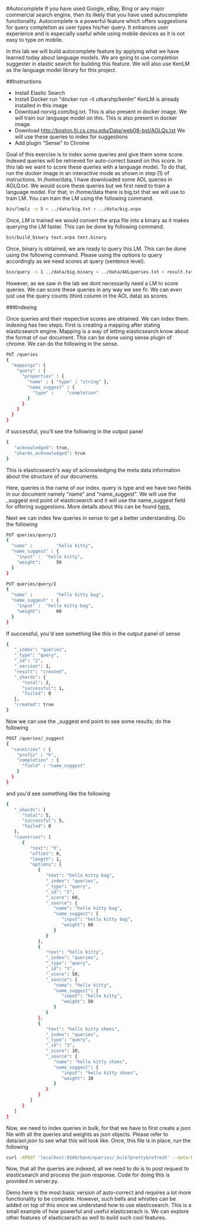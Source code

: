 #Autocomplete
If you have used Google, eBay, Bing or any major commercial search engine, then its likely that you have used autocomplete functionality. Autocomplete is a powerful feature which offers suggestions for query completion as user types his/her query. It enhances user experience and is especially useful while using mobile devices as it is not easy to type on mobile.

In this lab we will build autocomplete feature by applying what we have learned today about language models. We are going to use completion suggester
in elastic search for building this feature. We will also use KenLM as the language model library for this project. 

##Instructions
* Install Elastic Search
* Install Docker
  run "docker run -it utkarshp/kenlm"
  KenLM is already installed in this image
* Download norvig.com/big.txt. This is also present in docker image.
  We will train our language model on this. This is also present in docker image.
* Download http://boston.lti.cs.cmu.edu/Data/web08-bst/AOLQs.txt
  We will use these queries to index for suggestions
* Add plugin "Sense" to Chrome

Goal of this exercise is to index some queries and give them some score. Indexed queries will be retrieved for auto-correct based on this score. In this lab we want to score these queries with a language model. To do that, run the docker image in an interactive mode as shown in step (1) of instructions. In /home/data, I have downloaded some AOL queries in AOLQ.txt. We would score these queries but we first need to train a language model. For that, in /home/data there is big.txt that we will use to train LM. You can train the LM using the following command.

```sh
bin/lmplz -o 5 < ../data/big.txt > ../data/big.arpa
```

Once, LM is trained we would convert the arpa file into a binary as it makes querying the LM faster. This can be done by following command.

```sh
bin/build_binary text.arpa text.binary
```

Once, binary is obtained, we are ready to query this LM. This can be done using the following command. Please using the options to query accordingly as we need scores at query (sentence level).

```sh
bin/query -s 1 ../data/big.binary < ../data/AOLqueries.txt > result.txt
```

However, as we saw in the lab we dont necessarily need a LM to score queries. We can score these queries in any way we see fir. We can even just use the query counts (third column in the AOL data) as scores.

###Indexing

Once queries and their respective scores are obtained. We can index them. Indexing has two steps. First is creating a mapping after stating elasticsearch engine. Mapping is a way of letting elasticsearch know about the format of our document. This can be done using sense plugin of chrome. We can do the following in the sense.

```sh
PUT /queries
{
  "mappings": {
    "query" : {
      "properties" : {
        "name" : { "type" : "string" },
        "name_suggest" : {
          "type" :     "completion"
        }
      } 
    }
  }
}
```

if successful, you'll see the following in the output panel

```sh
{
   "acknowledged": true,
   "shards_acknowledged": true
}
```

This is elasticsearch's way of acknowledging the meta data information about the structure of our documents. 

Here, queries is the name of our index. query is type and we have two fields in our document namely "name" and "name_suggest". We will use the _suggest end point of elasticsearch and it will use the name_suggest field for offering suggestions. More details about this can be found [here.](https://www.elastic.co/blog/you-complete-me)

Next we can index few queries in sense to get a better understanding. Do the following  

```sh
PUT queries/query/1
{
  "name" :         "hello kitty",
  "name_suggest" : { 
    "input" :  "hello kitty",
    "weight":      50
  }
}
```
```sh
PUT queries/query/2
{
  "name" :         "hello kitty bag",
  "name_suggest" : { 
    "input" :  "hello kitty bag",
    "weight":      60
  }
}
```

If successful, you'd see something like this in the output panel of sense

```sh
{
   "_index": "queries",
   "_type": "query",
   "_id": "2",
   "_version": 1,
   "result": "created",
   "_shards": {
      "total": 2,
      "successful": 1,
      "failed": 0
   },
   "created": true
}
```

Now we can use the _suggest end point to see some results; do the following
```sh
POST /queries/_suggest
{
  "countries" : {
    "prefix" : "h",
    "completion" : {
      "field" : "name_suggest"
    }
  }
}
```

and you'd see something like the following

```sh
{
   "_shards": {
      "total": 5,
      "successful": 5,
      "failed": 0
   },
   "countries": [
      {
         "text": "h",
         "offset": 0,
         "length": 1,
         "options": [
            {
               "text": "hello kitty bag",
               "_index": "queries",
               "_type": "query",
               "_id": "2",
               "_score": 60,
               "_source": {
                  "name": "hello kitty bag",
                  "name_suggest": {
                     "input": "hello kitty bag",
                     "weight": 60
                  }
               }
            },
            {
               "text": "hello kitty",
               "_index": "queries",
               "_type": "query",
               "_id": "1",
               "_score": 50,
               "_source": {
                  "name": "hello kitty",
                  "name_suggest": {
                     "input": "hello kitty",
                     "weight": 50
                  }
               }
            },
            {
               "text": "hello kitty shoes",
               "_index": "queries",
               "_type": "query",
               "_id": "3",
               "_score": 10,
               "_source": {
                  "name": "hello kitty shoes",
                  "name_suggest": {
                     "input": "hello kitty shoes",
                     "weight": 10
                  }
               }
            }
         ]
      }
   ]
}
```

Now, we need to index queries in bulk, for that we have to first create a json file with all the queries and weights as json objects. Please refer to data/aol.json to see what this will look like.
Once, this file is in place, run the following

```sh
curl -XPOST 'localhost:9200/bank/queries/_bulk?pretty&refresh' --data-binary "@aol.json"
```

Now, that all the queries are indexed, all we need to do is to post request to elasticsearch and process the json response. Code for doing this is provided in server.py.

Demo here is the most basic version of auto-correct and requires a lot more functionality to be complete. However, such bells and whistles can be added on top of this once we understand how to use elasticsearch. 
This is a small example of how powerful and useful elasticserach is. We can explore other features of elasticserach as well to build such cool features.    

